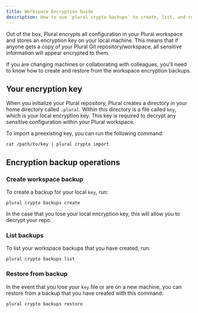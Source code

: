 ```yaml
---
title: Workspace Encryption Guide
description: How to use `plural crypto backups` to create, list, and restore workspace backups.
---
```


Out of the box, Plural encrypts all configuration in your Plural workspace and stores an encryption key on your local machine.
This means that if anyone gets a copy of your Plural Git repository/workspace, all sensitive information will appear encrypted to them.

If you are changing machines or collaborating with colleagues, you'll need to know how to create and restore from the workspace
encryption backups.

## Your encryption key

When you initialize your Plural repository, Plural creates a directory in your home directory called `.plural`. Within this directory
is a file called `key`, which is your local encryption key. This key is required to decrypt any sensitive configuration within your
Plural workspace.

To import a preexisting key, you can run the following command:

```shell {% showHeader=false %}
cat /path/to/key | plural crypto import
```

## Encryption backup operations

### Create workspace backup

To create a backup for your local `key`, run:

```shell {% showHeader=false %}
plural crypto backups create
```

In the case that you lose your local encryption key, this will allow you to decrypt your repo.

### List backups

To list your workspace backups that you have created, run:

```shell {% showHeader=false %}
plural crypto backups list
```

### Restore from backup

In the event that you lose your `key` file or are on a new machine, you can restore from a backup that you have created
with this command:

```shell {% showHeader=false %}
plural crypto backups restore
```
